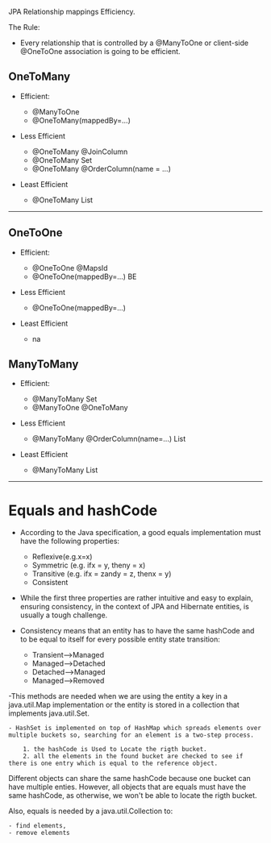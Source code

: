 JPA Relationship mappings Efficiency.

The Rule: 
- Every relationship that is controlled by a @ManyToOne or client-side @OneToOne association is going to be efficient.



## OneToMany

- Efficient:
	
	- @ManyToOne
	- @OneToMany(mappedBy=...)

- Less Efficient

	- @OneToMany @JoinColumn
	- @OneToMany Set<Book>
	- @OneToMany @OrderColumn(name = ...)

- Least Efficient

	- @OneToMany List<Book> 

---

## OneToOne

- Efficient:
	
	- @OneToOne @MapsId
	- @OneToOne(mappedBy=...) BE

- Less Efficient

	- @OneToOne(mappedBy=...)


- Least Efficient

	- 	na		

## ManyToMany

- Efficient:
	
	- @ManyToMany Set<Abc>
	- @ManyToOne @OneToMany

- Less Efficient

	- @ManyToMany @OrderColumn(name=...) List<Abc>


- Least Efficient

	- 	@ManyToMany List<Abc>

---


# Equals and hashCode


- According to the Java specification, a good equals implementation must have the following properties:

	- Reflexive(e.g.x=x)
	- Symmetric (e.g. ifx = y, theny = x)
	- Transitive (e.g. ifx = zandy = z, thenx = y) 
	- Consistent

- While the first three properties are rather intuitive and easy to explain, ensuring consistency, in the context of JPA and Hibernate entities, is usually a tough challenge.

- Consistency means that an entity has to have the same hashCode and to be equal to itself for every possible entity state transition:
	
	- Transient-->Managed
	- Managed-->Detached
	- Detached-->Managed
	- Managed-->Removed


-This methods are needed when we are using the entity a key in a java.util.Map implementation or the entity is stored in a collection that implements java.util.Set.

	- HashSet is implemented on top of HashMap which spreads elements over multiple buckets so, searching for an element is a two-step process.

		1. the hashCode is Used to Locate the rigth bucket. 
		2. all the elements in the found bucket are checked to see if there is one entry which is equal to the reference object.

Different objects can share the same hashCode because one bucket can have multiple enties. However, all objects that are equals must have the same hashCode, as otherwise, we won't be able to locate the rigth bucket.

Also, equals is needed by a java.util.Collection to:
	
	- find elements,
	- remove elements		 

 
	